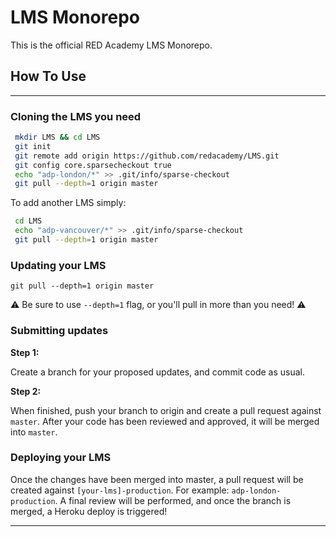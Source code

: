 # LMS Monorepo

This is the official RED Academy LMS Monorepo.

## How To Use

---

### Cloning the LMS you need

```bash
 mkdir LMS && cd LMS
 git init
 git remote add origin https://github.com/redacademy/LMS.git
 git config core.sparsecheckout true
 echo "adp-london/*" >> .git/info/sparse-checkout
 git pull --depth=1 origin master
```

To add another LMS simply:

```bash
 cd LMS
 echo "adp-vancouver/*" >> .git/info/sparse-checkout
 git pull --depth=1 origin master
```

### Updating your LMS

``git pull --depth=1 origin master``

⚠️ Be sure to use `--depth=1` flag, or you'll pull in more than you need! ⚠️

### Submitting updates

**Step 1:**

Create a branch for your proposed updates, and commit code as usual. 

**Step 2:**

When finished, push your branch to origin and create a pull request against `master`. After your code has been reviewed and approved, it will be merged into `master`.


### Deploying your LMS

Once the changes have been merged into master, a pull request will be created against `[your-lms]-production`. For example: `adp-london-production`. A final review will be performed, and once the branch is merged, a Heroku deploy is triggered!

---
